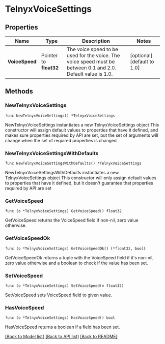 # TelnyxVoiceSettings

## Properties

Name | Type | Description | Notes
------------ | ------------- | ------------- | -------------
**VoiceSpeed** | Pointer to **float32** | The voice speed to be used for the voice. The voice speed must be between 0.1 and 2.0. Default value is 1.0. | [optional] [default to 1.0]

## Methods

### NewTelnyxVoiceSettings

`func NewTelnyxVoiceSettings() *TelnyxVoiceSettings`

NewTelnyxVoiceSettings instantiates a new TelnyxVoiceSettings object
This constructor will assign default values to properties that have it defined,
and makes sure properties required by API are set, but the set of arguments
will change when the set of required properties is changed

### NewTelnyxVoiceSettingsWithDefaults

`func NewTelnyxVoiceSettingsWithDefaults() *TelnyxVoiceSettings`

NewTelnyxVoiceSettingsWithDefaults instantiates a new TelnyxVoiceSettings object
This constructor will only assign default values to properties that have it defined,
but it doesn't guarantee that properties required by API are set

### GetVoiceSpeed

`func (o *TelnyxVoiceSettings) GetVoiceSpeed() float32`

GetVoiceSpeed returns the VoiceSpeed field if non-nil, zero value otherwise.

### GetVoiceSpeedOk

`func (o *TelnyxVoiceSettings) GetVoiceSpeedOk() (*float32, bool)`

GetVoiceSpeedOk returns a tuple with the VoiceSpeed field if it's non-nil, zero value otherwise
and a boolean to check if the value has been set.

### SetVoiceSpeed

`func (o *TelnyxVoiceSettings) SetVoiceSpeed(v float32)`

SetVoiceSpeed sets VoiceSpeed field to given value.

### HasVoiceSpeed

`func (o *TelnyxVoiceSettings) HasVoiceSpeed() bool`

HasVoiceSpeed returns a boolean if a field has been set.


[[Back to Model list]](../README.md#documentation-for-models) [[Back to API list]](../README.md#documentation-for-api-endpoints) [[Back to README]](../README.md)


